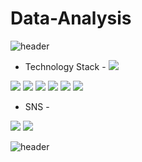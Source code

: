 # Data-Analysis

![header](https://capsule-render.vercel.app/api?type=wave&color=gradient&height=150&section=header&Data-Analysis%20render&fontSize=45&animation=fadeIn)

- Technology Stack -
<img src="https://img.shields.io/badge/Python-3766AB?style=flat-square&logo=Python&logoColor=white"/></a> 
<img src="https://img.shields.io/badge/R-276DC3?style=flat-square&logo=R&logoColor=white">
<img src="https://img.shields.io/badge/Java-007396?style=flat-square&logo=Java&logoColor=white">
<img src="https://img.shields.io/badge/CSS-1572B6?style=flat-square&logo=CSS&logoColor=white">
<img src="https://img.shields.io/badge/HTML5-E34F26?style=flat-square&logo=HTML5&logoColor=white">
<img src="https://img.shields.io/badge/MySQL-4479A1?style=flat-square&logo=MySQL&logoColor=white">
<img src="https://img.shields.io/badge/Oracle-F80000?style=flat-square&logo=Oracle&logoColor=white">

- SNS -

<a><img src="https://img.shields.io/badge/Instagram-E4405F?style=flat-square&amp;logo=Instagram&amp;logoColor=white&amp;link=https://www.instagram.com/popowsj/">
<img src="https://camo.githubusercontent.com/fcf06872cb19033271888b7253f79296007ec82a77fda0044d645068062b73b9/68747470733a2f2f696d672e736869656c64732e696f2f62616467652f496e7374616772616d2d4534343035463f7374796c653d666c61742d737175617265266c6f676f3d496e7374616772616d266c6f676f436f6c6f723d7768697465266c696e6b3d68747470733a2f2f7777772e696e7374616772616d2e636f6d2f616d617a7a692e6879655f2f" data-canonical-src="https://img.shields.io/badge/Instagram-E4405F?style=flat-square&amp;logo=Instagram&amp;logoColor=white&amp;link=https://www.instagram.com/amazzi.hye_/" style="max-width:100%;">

![header](https://capsule-render.vercel.app/api?type=wave&color=gradient&height=150&section=footer&Data-Analysis%20render&fontSize=45&animation=fadeIn)
